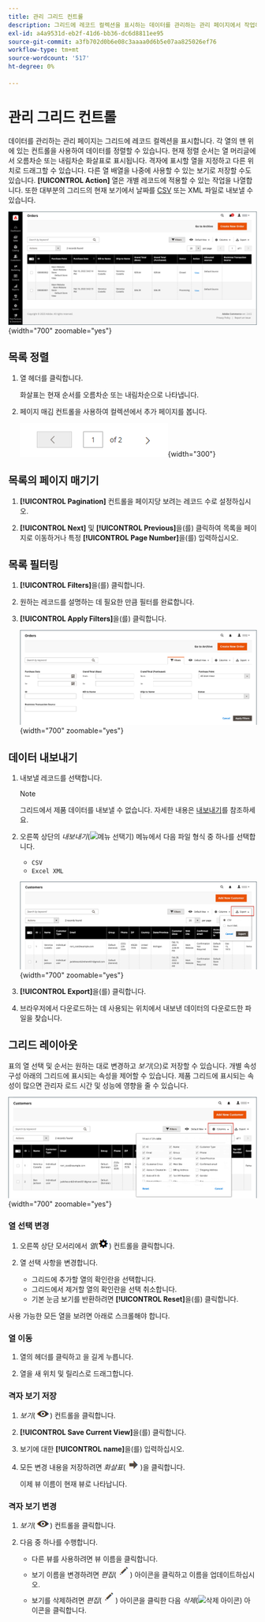 ```yaml
---
title: 관리 그리드 컨트롤
description: 그리드에 레코드 컬렉션을 표시하는 데이터를 관리하는 관리 페이지에서 작업하는 방법을 알아봅니다.
exl-id: a4a9531d-eb2f-41d6-bb36-dc6d8811ee95
source-git-commit: a3fb702d0b6e08c3aaaa0d6b5e07aa825026ef76
workflow-type: tm+mt
source-wordcount: '517'
ht-degree: 0%

---
```


# 관리 그리드 컨트롤

데이터를 관리하는 관리 페이지는 그리드에 레코드 컬렉션을 표시합니다. 각 열의 맨 위에 있는 컨트롤을 사용하여 데이터를 정렬할 수 있습니다. 현재 정렬 순서는 열 머리글에서 오름차순 또는 내림차순 화살표로 표시됩니다. 격자에 표시할 열을 지정하고 다른 위치로 드래그할 수 있습니다. 다른 열 배열을 나중에 사용할 수 있는 보기로 저장할 수도 있습니다. **[!UICONTROL Action]** 열은 개별 레코드에 적용할 수 있는 작업을 나열합니다. 또한 대부분의 그리드의 현재 보기에서 날짜를 [CSV](../systems/data-csv.md) 또는 XML 파일로 내보낼 수 있습니다.

![주문 페이지 - 눈금 표시](./assets/admin-workspace-grid.png){width="700" zoomable="yes"}

## 목록 정렬

1. 열 헤더를 클릭합니다.

   화살표는 현재 순서를 오름차순 또는 내림차순으로 나타냅니다.

1. 페이지 매김 컨트롤을 사용하여 컬렉션에서 추가 페이지를 봅니다.

   ![눈금 표시 - 페이지 컨트롤](./assets/pagination-controls.png){width="300"}

## 목록의 페이지 매기기

1. **[!UICONTROL Pagination]** 컨트롤을 페이지당 보려는 레코드 수로 설정하십시오.

1. **[!UICONTROL Next]** 및 **[!UICONTROL Previous]**&#x200B;을(를) 클릭하여 목록을 페이지로 이동하거나 특정 **[!UICONTROL Page Number]**&#x200B;을(를) 입력하십시오.

## 목록 필터링

1. **[!UICONTROL Filters]**&#x200B;을(를) 클릭합니다.

1. 원하는 레코드를 설명하는 데 필요한 만큼 필터를 완료합니다.

1. **[!UICONTROL Apply Filters]**&#x200B;을(를) 클릭합니다.

   ![주문 목록 - 필터 컨트롤](./assets/admin-workspace-filters.png){width="700" zoomable="yes"}

## 데이터 내보내기

1. 내보낼 레코드를 선택합니다.

   >[!NOTE]
   >
   >그리드에서 제품 데이터를 내보낼 수 없습니다. 자세한 내용은 [내보내기](../systems/data-export.md)를 참조하세요.

1. 오른쪽 상단의 _내보내기_(![메뉴 선택기](../assets/icon-export.png)) 메뉴에서 다음 파일 형식 중 하나를 선택합니다.

   - `CSV`
   - `Excel XML`

   ![주문 목록 - 내보내기 옵션](./assets/customers-grid-export.png){width="700" zoomable="yes"}

1. **[!UICONTROL Export]**&#x200B;을(를) 클릭합니다.

1. 브라우저에서 다운로드하는 데 사용되는 위치에서 내보낸 데이터의 다운로드한 파일을 찾습니다.

## 그리드 레이아웃

표의 열 선택 및 순서는 원하는 대로 변경하고 _보기_(으)로 저장할 수 있습니다. 개별 속성 구성 아래의 그리드에 표시되는 속성을 제어할 수 있습니다. 제품 그리드에 표시되는 속성이 많으면 관리자 로드 시간 및 성능에 영향을 줄 수 있습니다.

![눈금 열 순서](./assets/admin-grid-columns.png){width="700" zoomable="yes"}

### 열 선택 변경

1. 오른쪽 상단 모서리에서 _열_(![열 컨트롤](../assets/icon-columns.png)) 컨트롤을 클릭합니다.

1. 열 선택 사항을 변경합니다.

   - 그리드에 추가할 열의 확인란을 선택합니다.
   - 그리드에서 제거할 열의 확인란을 선택 취소합니다.
   - 기본 눈금 보기를 반환하려면 **[!UICONTROL Reset]**&#x200B;을(를) 클릭합니다.

사용 가능한 모든 열을 보려면 아래로 스크롤해야 합니다.

### 열 이동

1. 열의 헤더를 클릭하고 을 길게 누릅니다.

1. 열을 새 위치 및 릴리스로 드래그합니다.

### 격자 보기 저장

1. _보기_(![보기 컨트롤](../assets/icon-view-eye.png)) 컨트롤을 클릭합니다.

1. **[!UICONTROL Save Current View]**&#x200B;을(를) 클릭합니다.

1. 보기에 대한 **[!UICONTROL name]**&#x200B;을(를) 입력하십시오.

1. 모든 변경 내용을 저장하려면 _화살표_(![모든 변경 내용 저장](../assets/icon-arrow-save.png))을 클릭합니다.

   이제 뷰 이름이 현재 뷰로 나타납니다.

### 격자 보기 변경

1. _보기_(![보기 아이콘](../assets/icon-view-eye.png)) 컨트롤을 클릭합니다.

1. 다음 중 하나를 수행합니다.

   - 다른 뷰를 사용하려면 뷰 이름을 클릭합니다.
   - 보기 이름을 변경하려면 _편집_(![편집 아이콘](../assets/icon-edit-pencil.png)) 아이콘을 클릭하고 이름을 업데이트하십시오.
   - 보기를 삭제하려면 _편집_(![편집 아이콘](../assets/icon-edit-pencil.png)) 아이콘을 클릭한 다음 _삭제_(![삭제 아이콘](../assets/icon-delete-trashcan-solid.png)) 아이콘을 클릭합니다.
